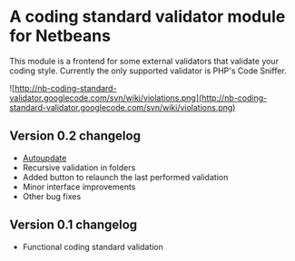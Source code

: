 # A coding standard validator module for Netbeans #

This module is a frontend for some external validators that validate your coding style. Currently the only supported validator is PHP's Code Sniffer.

![http://nb-coding-standard-validator.googlecode.com/svn/wiki/violations.png](http://nb-coding-standard-validator.googlecode.com/svn/wiki/violations.png)

## Version 0.2 changelog ##

  * [Autoupdate](Autoupdate.md)
  * Recursive validation in folders
  * Added button to relaunch the last performed validation
  * Minor interface improvements
  * Other bug fixes

## Version 0.1 changelog ##

  * Functional coding standard validation
